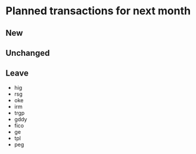 # Planned transactions for next month

## New

## Unchanged

## Leave
- hig
- rsg
- oke
- irm
- trgp
- gddy
- fico
- ge
- tpl
- peg